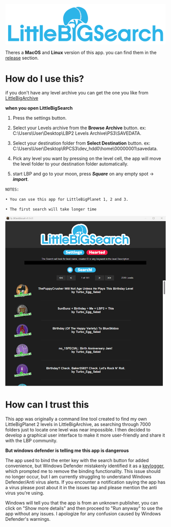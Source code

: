 ![](images/UI/LB_Search.png)

Theres a **MacOS** and **Linux** version of this app. you can find them in the [release](https://github.com/WaleedAlassaf/LittleBigSearch/releases/tag/1.1.4.1) section.


# How do I use this?

if you don't have any level archive you can get the one you like from [LittleBigArchive](https://archive.org/download/LBP-main-community-archive/Little%20Big%20Planet%20Community%20Archive/)

**when you open LittleBigSearch**

1. Press the settings button.

2. Select your Levels archive from the **Browse Archive** button. ex: C:\Users\User\Desktop\LBP2 Levels Archive\PS3\SAVEDATA.

3. Select your destination folder from **Select Destination** button. ex: C:\Users\User\Desktop\RPCS3\dev_hdd0\home\00000001\savedata.

5. Pick any level you want by pressing on the level cell, the app will move the level folder to your destination folder automatically.

6. start LBP and go to your moon, press ***Square*** on any empty spot -> ***import***. 

`NOTES:` 

`• You can use this app for LittleBigPlanet 1, 2 and 3.`

`• The first search will take longer time`



![](images/LittleBigSearch__1.1.4.1.gif)

# How can I trust this

This app was originally a command line tool created to find my own LittleBigPlanet 2 levels in LittleBigArchive, as searching through 7000 folders just to locate one level was near impossible. I then decided to develop a graphical user interface to make it more user-friendly and share it with the LBP community.

**But windows defender is telling me this app is dangerous**

The app used to bind the enter key with the search button for added convenience, but Windows Defender mistakenly identified it as a [keylogger](https://en.wikipedia.org/wiki/Keystroke_logging), which prompted me to remove the binding functionality. This issue should no longer occur, but I am currently struggling to understand Windows Defender/Anti virus alerts. If you encounter a notification saying the app has a virus please post about it in the issues tap and please mention the anti virus you're using. 

Windows will tell you that the app is from an unknown publisher, you can click on "Show more details" and then proceed to "Run anyway" to use the app without any issues. I apologize for any confusion caused by Windows Defender's warnings.

